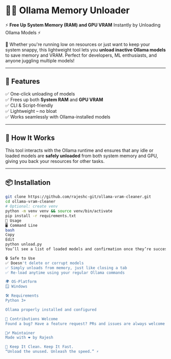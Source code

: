 # 🧠💨 Ollama Memory Unloader

⚡ **Free Up System Memory (RAM) and GPU VRAM** Instantly by Unloading Ollama Models ⚡

🚀 Whether you're running low on resources or just want to keep your system snappy, this lightweight tool lets you **unload inactive Ollama models** to save memory and VRAM. Perfect for developers, ML enthusiasts, and anyone juggling multiple models!

---

## 🧩 Features

✅ One-click unloading of models  
✅ Frees up both **System RAM** and **GPU VRAM**  
✅ CLI & Script-friendly  
✅ Lightweight – no bloat  
✅ Works seamlessly with Ollama-installed models  

---

## 🔧 How It Works

This tool interacts with the Ollama runtime and ensures that any idle or loaded models are **safely unloaded** from both system memory and GPU, giving you back your resources for other tasks.

---

## 📦 Installation

```bash
git clone https://github.com/rajeshc-git/ollama-vram-cleaner.git
cd ollama-vram-cleaner
# Optional: create venv
python -m venv venv && source venv/bin/activate
pip install -r requirements.txt
🚀 Usage
🖥️ Command Line
bash
Copy
Edit
python unload.py
You’ll see a list of loaded models and confirmation once they’re successfully unloaded.

🔒 Safe to Use
✅ Doesn't delete or corrupt models
✅ Simply unloads from memory, just like closing a tab
✅ Re-load anytime using your regular Ollama commands

🌍 OS-Platform
🪟 Windows

🛠 Requirements
Python 3+

Ollama properly installed and configured

🙌 Contributions Welcome
Found a bug? Have a feature request? PRs and issues are always welcome!

🧙‍♂️ Maintainer
Made with ❤️ by Rajesh

🧼 Keep It Clean. Keep It Fast.
“Unload the unused. Unleash the speed.” ⚡
